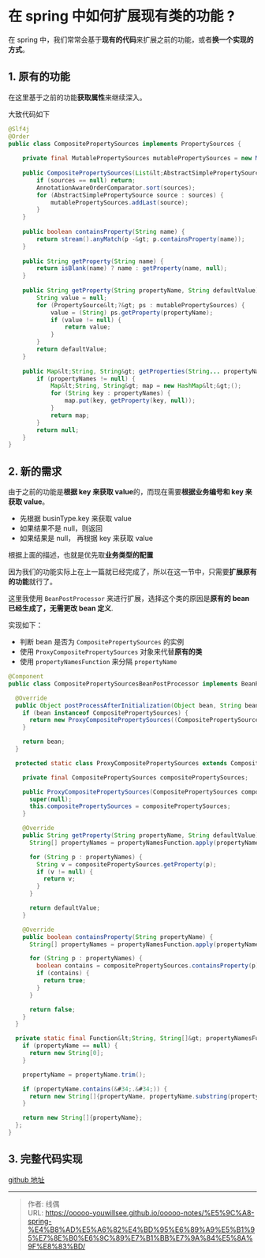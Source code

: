 # 在 spring 中如何扩展现有类的功能 ?


在 spring 中，我们常常会基于**现有的代码**来扩展之前的功能，或者**换一个实现的方式**。

## 1. 原有的功能

在这里基于之前的功能**获取属性**来继续深入。

大致代码如下

```java
@Slf4j
@Order
public class CompositePropertySources implements PropertySources {
	
	private final MutablePropertySources mutablePropertySources = new MutablePropertySources();
	
	public CompositePropertySources(List&lt;AbstractSimplePropertySource&gt; sources) {
		if (sources == null) return;
		AnnotationAwareOrderComparator.sort(sources);
		for (AbstractSimplePropertySource source : sources) {
			mutablePropertySources.addLast(source);
		}
	}
	
	public boolean containsProperty(String name) {
		return stream().anyMatch(p -&gt; p.containsProperty(name));
	}
	
	public String getProperty(String name) {
		return isBlank(name) ? name : getProperty(name, null);
	}
	
	public String getProperty(String propertyName, String defaultValue) {
		String value = null;
		for (PropertySource&lt;?&gt; ps : mutablePropertySources) {
			value = (String) ps.getProperty(propertyName);
			if (value != null) {
				return value;
			}
		}
		return defaultValue;
	}
	
	public Map&lt;String, String&gt; getProperties(String... propertyNames) {
		if (propertyNames != null) {
			Map&lt;String, String&gt; map = new HashMap&lt;&gt;();
			for (String key : propertyNames) {
				map.put(key, getProperty(key, null));
			}
			return map;
		}
		return null;
	}
}
```


## 2. 新的需求

由于之前的功能是**根据 key 来获取 value**的，而现在需要**根据业务编号和 key 来获取 value**。

* 先根据 businType.key 来获取 value
* 如果结果不是 null，则返回
* 如果结果是 null， 再根据 key 来获取 value

根据上面的描述，也就是优先取**业务类型的配置**

因为我们的功能实际上在上一篇就已经完成了，所以在这一节中，只需要**扩展原有的功能**就行了。

这里我使用 `BeanPostProcessor` 来进行扩展，选择这个类的原因是**原有的 bean 已经生成了，无需更改 bean 定义**.

实现如下：

* 判断 bean 是否为 `CompositePropertySources` 的实例
* 使用 `ProxyCompositePropertySources` 对象来代替**原有的类**
* 使用 `propertyNamesFunction` 来分隔 `propertyName`

```java
@Component
public class CompositePropertySourcesBeanPostProcessor implements BeanPostProcessor {

  @Override
  public Object postProcessAfterInitialization(Object bean, String beanName) throws BeansException {
    if (bean instanceof CompositePropertySources) {
      return new ProxyCompositePropertySources((CompositePropertySources) bean);
    }

    return bean;
  }

  protected static class ProxyCompositePropertySources extends CompositePropertySources {

    private final CompositePropertySources compositePropertySources;

    public ProxyCompositePropertySources(CompositePropertySources compositePropertySources) {
      super(null);
      this.compositePropertySources = compositePropertySources;
    }

    @Override
    public String getProperty(String propertyName, String defaultValue) {
      String[] propertyNames = propertyNamesFunction.apply(propertyName);

      for (String p : propertyNames) {
        String v = compositePropertySources.getProperty(p);
        if (v != null) {
          return v;
        }
      }

      return defaultValue;
    }

    @Override
    public boolean containsProperty(String propertyName) {
      String[] propertyNames = propertyNamesFunction.apply(propertyName);

      for (String p : propertyNames) {
        boolean contains = compositePropertySources.containsProperty(p);
        if (contains) {
          return true;
        }
      }

      return false;
    }
  }

  private static final Function&lt;String, String[]&gt; propertyNamesFunction = (propertyName) -&gt; {
    if (propertyName == null) {
      return new String[0];
    }

    propertyName = propertyName.trim();

    if (propertyName.contains(&#34;.&#34;)) {
      return new String[]{propertyName, propertyName.substring(propertyName.lastIndexOf(&#34;.&#34;) &#43; 1)};
    }

    return new String[]{propertyName};
  };
}
```

## 3. 完整代码实现

[github 地址](https://github.com/ooooo-youwillsee/java-framework-guide/blob/main/spring-boot-compositePropertySourcesExt)




---

> 作者: 线偶  
> URL: https://ooooo-youwillsee.github.io/ooooo-notes/%E5%9C%A8-spring-%E4%B8%AD%E5%A6%82%E4%BD%95%E6%89%A9%E5%B1%95%E7%8E%B0%E6%9C%89%E7%B1%BB%E7%9A%84%E5%8A%9F%E8%83%BD/  

